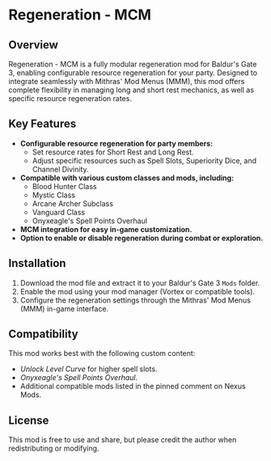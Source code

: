 # Regeneration - MCM

## Overview

Regeneration - MCM is a fully modular regeneration mod for Baldur's Gate 3, enabling configurable resource regeneration for your party. Designed to integrate seamlessly with Mithras' Mod Menus (MMM), this mod offers complete flexibility in managing long and short rest mechanics, as well as specific resource regeneration rates.

## Key Features

- **Configurable resource regeneration for party members:**
  - Set resource rates for Short Rest and Long Rest.
  - Adjust specific resources such as Spell Slots, Superiority Dice, and Channel Divinity.
- **Compatible with various custom classes and mods, including:**
  - Blood Hunter Class
  - Mystic Class
  - Arcane Archer Subclass
  - Vanguard Class
  - Onyxeagle's Spell Points Overhaul
- **MCM integration for easy in-game customization.**
- **Option to enable or disable regeneration during combat or exploration.**

## Installation

1. Download the mod file and extract it to your Baldur's Gate 3 `Mods` folder.
2. Enable the mod using your mod manager (Vortex or compatible tools).
3. Configure the regeneration settings through the Mithras' Mod Menus (MMM) in-game interface.

## Compatibility

This mod works best with the following custom content:

- *Unlock Level Curve* for higher spell slots.
- *Onyxeagle's Spell Points Overhaul*.
- Additional compatible mods listed in the pinned comment on Nexus Mods.

## License

This mod is free to use and share, but please credit the author when redistributing or modifying.
